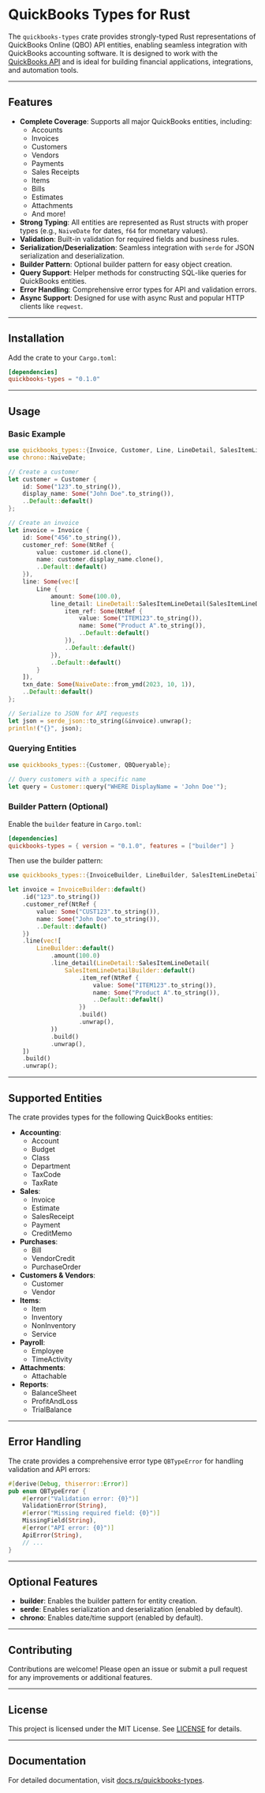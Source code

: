 # QuickBooks Types for Rust

<!-- [![Crates.io](https://img.shields.io/crates/v/quickbooks-types)](https://crates.io/crates/quickbooks-types)
[![Documentation](https://docs.rs/quickbooks-types/badge.svg)](https://docs.rs/quickbooks-types) -->
<!-- [![License](https://img.shields.io/crates/l/quickbooks-types)](LICENSE) -->

The `quickbooks-types` crate provides strongly-typed Rust representations of QuickBooks Online (QBO) API entities, enabling seamless integration with QuickBooks accounting software. It is designed to work with the [QuickBooks API](https://developer.intuit.com/app/developer/qbo/docs/get-started) and is ideal for building financial applications, integrations, and automation tools.

---

## Features

- **Complete Coverage**: Supports all major QuickBooks entities, including:
  - Accounts
  - Invoices
  - Customers
  - Vendors
  - Payments
  - Sales Receipts
  - Items
  - Bills
  - Estimates
  - Attachments
  - And more!
- **Strong Typing**: All entities are represented as Rust structs with proper types (e.g., `NaiveDate` for dates, `f64` for monetary values).
- **Validation**: Built-in validation for required fields and business rules.
- **Serialization/Deserialization**: Seamless integration with `serde` for JSON serialization and deserialization.
- **Builder Pattern**: Optional builder pattern for easy object creation.
- **Query Support**: Helper methods for constructing SQL-like queries for QuickBooks entities.
- **Error Handling**: Comprehensive error types for API and validation errors.
- **Async Support**: Designed for use with async Rust and popular HTTP clients like `reqwest`.

---

## Installation

Add the crate to your `Cargo.toml`:

```toml
[dependencies]
quickbooks-types = "0.1.0"
```

---

## Usage

### Basic Example

```rust
use quickbooks_types::{Invoice, Customer, Line, LineDetail, SalesItemLineDetail, NtRef};
use chrono::NaiveDate;

// Create a customer
let customer = Customer {
    id: Some("123".to_string()),
    display_name: Some("John Doe".to_string()),
    ..Default::default()
};

// Create an invoice
let invoice = Invoice {
    id: Some("456".to_string()),
    customer_ref: Some(NtRef {
        value: customer.id.clone(),
        name: customer.display_name.clone(),
        ..Default::default()
    }),
    line: Some(vec![
        Line {
            amount: Some(100.0),
            line_detail: LineDetail::SalesItemLineDetail(SalesItemLineDetail {
                item_ref: Some(NtRef {
                    value: Some("ITEM123".to_string()),
                    name: Some("Product A".to_string()),
                    ..Default::default()
                }),
                ..Default::default()
            }),
            ..Default::default()
        }
    ]),
    txn_date: Some(NaiveDate::from_ymd(2023, 10, 1)),
    ..Default::default()
};

// Serialize to JSON for API requests
let json = serde_json::to_string(&invoice).unwrap();
println!("{}", json);
```

### Querying Entities

```rust
use quickbooks_types::{Customer, QBQueryable};

// Query customers with a specific name
let query = Customer::query("WHERE DisplayName = 'John Doe'");
```

### Builder Pattern (Optional)

Enable the `builder` feature in `Cargo.toml`:

```toml
[dependencies]
quickbooks-types = { version = "0.1.0", features = ["builder"] }
```

Then use the builder pattern:

```rust
use quickbooks_types::{InvoiceBuilder, LineBuilder, SalesItemLineDetailBuilder};

let invoice = InvoiceBuilder::default()
    .id("123".to_string())
    .customer_ref(NtRef {
        value: Some("CUST123".to_string()),
        name: Some("John Doe".to_string()),
        ..Default::default()
    })
    .line(vec![
        LineBuilder::default()
            .amount(100.0)
            .line_detail(LineDetail::SalesItemLineDetail(
                SalesItemLineDetailBuilder::default()
                    .item_ref(NtRef {
                        value: Some("ITEM123".to_string()),
                        name: Some("Product A".to_string()),
                        ..Default::default()
                    })
                    .build()
                    .unwrap(),
            ))
            .build()
            .unwrap(),
    ])
    .build()
    .unwrap();
```

---

## Supported Entities

The crate provides types for the following QuickBooks entities:

- **Accounting**:
  - Account
  - Budget
  - Class
  - Department
  - TaxCode
  - TaxRate
- **Sales**:
  - Invoice
  - Estimate
  - SalesReceipt
  - Payment
  - CreditMemo
- **Purchases**:
  - Bill
  - VendorCredit
  - PurchaseOrder
- **Customers & Vendors**:
  - Customer
  - Vendor
- **Items**:
  - Item
  - Inventory
  - NonInventory
  - Service
- **Payroll**:
  - Employee
  - TimeActivity
- **Attachments**:
  - Attachable
- **Reports**:
  - BalanceSheet
  - ProfitAndLoss
  - TrialBalance

---

## Error Handling

The crate provides a comprehensive error type `QBTypeError` for handling validation and API errors:

```rust
#[derive(Debug, thiserror::Error)]
pub enum QBTypeError {
    #[error("Validation error: {0}")]
    ValidationError(String),
    #[error("Missing required field: {0}")]
    MissingField(String),
    #[error("API error: {0}")]
    ApiError(String),
    // ...
}
```

---

## Optional Features

- **builder**: Enables the builder pattern for entity creation.
- **serde**: Enables serialization and deserialization (enabled by default).
- **chrono**: Enables date/time support (enabled by default).

---

## Contributing

Contributions are welcome! Please open an issue or submit a pull request for any improvements or additional features.

---

## License

This project is licensed under the MIT License. See [LICENSE](LICENSE) for details.

---

## Documentation

For detailed documentation, visit [docs.rs/quickbooks-types](https://docs.rs/quickbooks-types).
